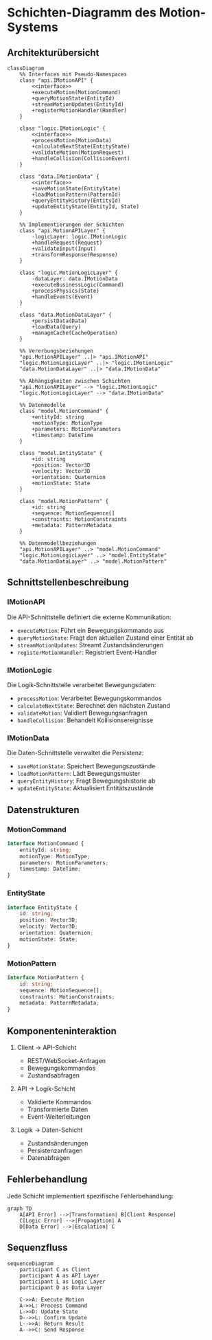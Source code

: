 # Schichten-Diagramm des Motion-Systems

## Architekturübersicht
```meriad
classDiagram
    %% Interfaces mit Pseudo-Namespaces
    class "api.IMotionAPI" {
        <<interface>>
        +executeMotion(MotionCommand)
        +queryMotionState(EntityId)
        +streamMotionUpdates(EntityId)
        +registerMotionHandler(Handler)
    }

    class "logic.IMotionLogic" {
        <<interface>>
        +processMotion(MotionData)
        +calculateNextState(EntityState)
        +validateMotion(MotionRequest)
        +handleCollision(CollisionEvent)
    }

    class "data.IMotionData" {
        <<interface>>
        +saveMotionState(EntityState)
        +loadMotionPattern(PatternId)
        +queryEntityHistory(EntityId)
        +updateEntityState(EntityId, State)
    }

    %% Implementierungen der Schichten
    class "api.MotionAPILayer" {
        -logicLayer: logic.IMotionLogic
        +handleRequest(Request)
        +validateInput(Input)
        +transformResponse(Response)
    }

    class "logic.MotionLogicLayer" {
        -dataLayer: data.IMotionData
        +executeBusinessLogic(Command)
        +processPhysics(State)
        +handleEvents(Event)
    }

    class "data.MotionDataLayer" {
        +persistData(Data)
        +loadData(Query)
        +manageCache(CacheOperation)
    }

    %% Vererbungsbeziehungen
    "api.MotionAPILayer" ..|> "api.IMotionAPI"
    "logic.MotionLogicLayer" ..|> "logic.IMotionLogic"
    "data.MotionDataLayer" ..|> "data.IMotionData"
    
    %% Abhängigkeiten zwischen Schichten
    "api.MotionAPILayer" --> "logic.IMotionLogic"
    "logic.MotionLogicLayer" --> "data.IMotionData"

    %% Datenmodelle
    class "model.MotionCommand" {
        +entityId: string
        +motionType: MotionType
        +parameters: MotionParameters
        +timestamp: DateTime
    }

    class "model.EntityState" {
        +id: string
        +position: Vector3D
        +velocity: Vector3D
        +orientation: Quaternion
        +motionState: State
    }

    class "model.MotionPattern" {
        +id: string
        +sequence: MotionSequence[]
        +constraints: MotionConstraints
        +metadata: PatternMetadata
    }

    %% Datenmodellbeziehungen
    "api.MotionAPILayer" ..> "model.MotionCommand"
    "logic.MotionLogicLayer" ..> "model.EntityState"
    "data.MotionDataLayer" ..> "model.MotionPattern"
```

## Schnittstellenbeschreibung

### IMotionAPI
Die API-Schnittstelle definiert die externe Kommunikation:
- `executeMotion`: Führt ein Bewegungskommando aus
- `queryMotionState`: Fragt den aktuellen Zustand einer Entität ab
- `streamMotionUpdates`: Streamt Zustandsänderungen
- `registerMotionHandler`: Registriert Event-Handler

### IMotionLogic
Die Logik-Schnittstelle verarbeitet Bewegungsdaten:
- `processMotion`: Verarbeitet Bewegungskommandos
- `calculateNextState`: Berechnet den nächsten Zustand
- `validateMotion`: Validiert Bewegungsanfragen
- `handleCollision`: Behandelt Kollisionsereignisse

### IMotionData
Die Daten-Schnittstelle verwaltet die Persistenz:
- `saveMotionState`: Speichert Bewegungszustände
- `loadMotionPattern`: Lädt Bewegungsmuster
- `queryEntityHistory`: Fragt Bewegungshistorie ab
- `updateEntityState`: Aktualisiert Entitätszustände

## Datenstrukturen

### MotionCommand
```typescript
interface MotionCommand {
    entityId: string;
    motionType: MotionType;
    parameters: MotionParameters;
    timestamp: DateTime;
}
```

### EntityState
```typescript
interface EntityState {
    id: string;
    position: Vector3D;
    velocity: Vector3D;
    orientation: Quaternion;
    motionState: State;
}
```

### MotionPattern
```typescript
interface MotionPattern {
    id: string;
    sequence: MotionSequence[];
    constraints: MotionConstraints;
    metadata: PatternMetadata;
}
```

## Komponenteninteraktion

1. Client → API-Schicht
   - REST/WebSocket-Anfragen
   - Bewegungskommandos
   - Zustandsabfragen

2. API → Logik-Schicht
   - Validierte Kommandos
   - Transformierte Daten
   - Event-Weiterleitungen

3. Logik → Daten-Schicht
   - Zustandsänderungen
   - Persistenzanfragen
   - Datenabfragen

## Fehlerbehandlung

Jede Schicht implementiert spezifische Fehlerbehandlung:

```mermaid
graph TD
    A[API Error] -->|Transformation| B[Client Response]
    C[Logic Error] -->|Propagation| A
    D[Data Error] -->|Escalation| C
```

## Sequenzfluss

```mermaid
sequenceDiagram
    participant C as Client
    participant A as API Layer
    participant L as Logic Layer
    participant D as Data Layer
    
    C->>A: Execute Motion
    A->>L: Process Command
    L->>D: Update State
    D-->>L: Confirm Update
    L-->>A: Return Result
    A-->>C: Send Response
```

